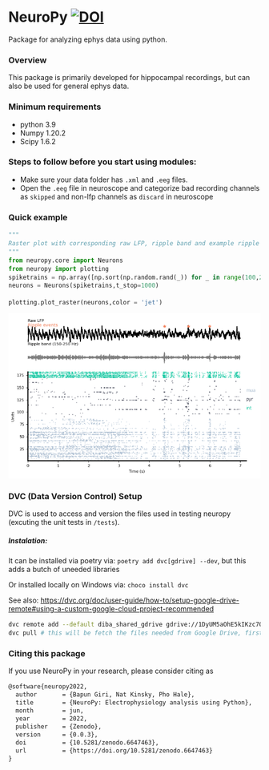 # NeuroPy [![DOI](https://zenodo.org/badge/426124562.svg)](https://zenodo.org/badge/latestdoi/426124562)
Package for analyzing ephys data using python.

### Overview
This package is primarily developed for hippocampal recordings, but can also be used for general ephys data.

### Minimum requirements
* python 3.9
* Numpy 1.20.2
* Scipy 1.6.2


### Steps to follow before you start using modules:

   * Make sure your data folder has `.xml` and `.eeg` files.
   * Open the `.eeg` file in neuroscope and categorize bad recording channels as `skipped` and non-lfp channels as `discard` in neuroscope


### Quick example

```python
"""
Raster plot with corresponding raw LFP, ripple band and example ripple events
"""
from neuropy.core import Neurons
from neuropy import plotting
spiketrains = np.array([np.sort(np.random.rand(_)) for _ in range(100,200)],dtype=object) 
neurons = Neurons(spiketrains,t_stop=1000)

plotting.plot_raster(neurons,color = 'jet')

```

![Example Image](images/raster.png)


### DVC (Data Version Control) Setup
DVC is used to access and version the files used in testing neuropy (excuting the unit tests in `/tests`).

##### Instalation:
It can be installed via poetry via: `poetry add dvc[gdrive] --dev`, but this adds a butch of uneeded libraries

Or installed locally on Windows via: `choco install dvc`

See also: https://dvc.org/doc/user-guide/how-to/setup-google-drive-remote#using-a-custom-google-cloud-project-recommended

```bash
dvc remote add --default diba_shared_gdrive gdrive://1DyUM5aOhE5kIKzc7OOkVyBltYjUbJ7tX/dvcstore
dvc pull # this will be fetch the files needed from Google Drive, first prompting you for your credentials
```

### Citing this package
If you use NeuroPy in your research, please consider citing as
```
@software{neuropy2022,
  author       = {Bapun Giri, Nat Kinsky, Pho Hale},
  title        = {NeuroPy: Electrophysiology analysis using Python},
  month        = jun,
  year         = 2022,
  publisher    = {Zenodo},
  version      = {0.0.3},
  doi          = {10.5281/zenodo.6647463},
  url          = {https://doi.org/10.5281/zenodo.6647463}
}
```
